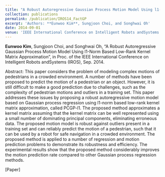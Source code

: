 ```yaml
---
title: "A Robust Autoregressive Gaussian Process Motion Model Using l1-Norm Based Low-Rank Kernel Matrix Approximation"
collection: publications
permalink: /publication/IROS14_FactGP
excerpt: 'Authors: **Eunwoo Kim**, Sungjoon Choi, and Songhwai Oh'
date: 2014-09-01
venue: 'IEEE International Conference on Intelligent Robots andSystems (IROS)'
---
```

**Eunwoo Kim**, Sungjoon  Choi, and Songhwai Oh, “A Robust Autoregressive Gaussian Process Motion Model Using l1-Norm Based Low-Rank Kernel Matrix Approximation”, in Proc. of the IEEE International Conference on Intelligent Robots andSystems (IROS), Sep. 2014.

Abstract: This paper considers the problem of modeling complex motions of pedestrians in a crowded environment. A number of methods have been proposed to predict the motion of a pedestrian or an object. However, it is still difficult to make a good prediction due to challenges, such as the complexity of pedestrian motions and outliers in a training set. This paper addresses these issues by proposing a robust autoregressive motion model based on Gaussian process regression using l1-norm based low-rank kernel matrix approximation, called  PCGP-l1. The proposed method approximates a kernel matrix assuming that the kernel matrix can be well represented using a small number of dominating principal components, eliminating erroneous data. The proposed motion model is robust against outliers present in a training set and can reliably predict the motion of a pedestrian, such that it can be used by a robot for safe navigation in a crowded environment. The proposed method is applied to a number of regression and motion prediction problems to demonstrate its robustness and efficiency. The experimental results show that the proposed method considerably improves the motion prediction rate compared to other Gaussian process regression methods.

[Paper] 

